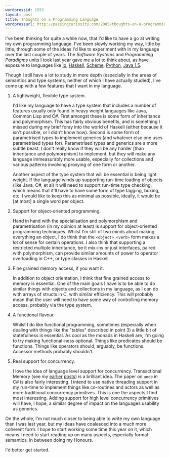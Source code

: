 ```yaml
---
wordpressid: 1553
layout: post
title: Thoughts on a Programming Language
wordpressurl: http://passingcuriosity.com/2005/thoughts-on-a-programming-language/
---
```


I've been thinking for quite a while now, that I'd like to have a go at
writing my own programming language. I've been slowly working my way, little
by little, through some of the ideas I'd like to experiment with in my
language over the last couple of years. The *Software Systems* and
*Programming Paradigms* units I took last year gave me a lot to think about,
as have exposure to languages like [Io][io], [Haskell][hs], [Scheme][s48],
[Python][py], [Java 1.5][java].

[io]: http://www.iolanguage.com/
[hs]: http://www.haskell.org/
[s48]: http://www.s48.org/
[py]: http://www.python.org/
[java]: http://java.sun.com/j2se/1.5.0/docs/guide/language/

Though I still have a lot to study in more depth (especially in the areas of
semantics and type systems, neither of which I have actually studied), I've
come up with a few features that I want in my language.


1. A lightweight, flexible type system.

   I'd like my language to have a type system that includes a number of
   features usually only found in heavy weight languages like Java, Common
   Lisp and C#. First amongst these is some form of inheritance and
   polymorphism. This has fairly obvious benefits, and is something I missed
   during my brief foray into the world of Haskell (either because it isn't
   possible, or I didn't know how). Second is some form of parametrised types
   to implement generics (and whatever else one uses parametrised types for).
   Parametrised types and generics are a more subtle beast. I don't really
   know if they will be any harder [than inheritance and polymorphism] to
   implement, but they will make any language immeasurably more usable,
   especially for collections and various patterns involving proxying of one
   form or another.

   Another aspect of the type system that will be essential is being light
   weight. If the language winds up supporting run-time loading of objects
   (like Java, C#, et al) it will need to support run-time type checking,
   which means that it'll have to have some form of type tagging, boxing, etc.
   I would like to keep this as minimal as possible, ideally, it would be [at
   most] a single word per object.

2. Support for object-oriented programming.

   Hand in hand with the specialisation and polymorphism and parametrisation
   (in my opinion at least) is support for object-oriented programming
   techniques. Whilst I'm still of two minds about making everything an
   object, I do think that the `<object>.<verb>` form makes a lot of
   sense for certain operations. I also think that supporting a restricted
   multiple inheritance, be it mix-ins or just interfaces, paired with
   polymorphism, can provide similar amounts of power to operator overloading
   in C++, or type classes in Haskell.

3. Fine grained memory access, if you want it.

   In addition to object orientation, I think that fine grained access to
   memory is essential. One of the main goals I have is to be able to do
   similar things with objects and collections in my language, as I can do
   with arrays of structs in C, with similar efficiency. This will probably
   mean that the user will need to have some way of controlling memory access,
   probably via the type system.

4. A functional flavour.

   Whilst I do like functional programming, sometimes (especially when dealing
   with things like the "tables" described in point 3) a little bit of
   statefulness is essential. As cool as the monads in Haskell are, I'm going
   to try making functional-ness optional. Things like predicates should be
   functions. Things like operators should, arguably, be functions. Accessor
   methods probably shouldn't.

5. Real support for concurrency.

   I love the idea of language level support for concurrency. Transactional
   Memory (see my [earlier][1] [posts][2]) is a brilliant idea. The paper on
   `undo` in C# is also fairly interesting. I intend to use native threading
   support in my run-time to implement things like co-routines and actors as
   well as more traditional concurrency primitives. This is one the aspects I
   find most interesting. Adding support for high level concurrency primitives
   will have, I hope, a similar degree of impact on the languages usability as
   generics.

[1]: /2005/composable-memory-transactions/
[2]: /2005/more-on-composable-memory-transactions/

On the whole, I'm not much closer to being able to write my own language than
I was last year, but my ideas have coalesced into a much more coherent form. I
hope to start working some time this year on it, which means I need to start
reading up on many aspects, especially formal semantics, in between doing my
Honours.

I'd better get started.
